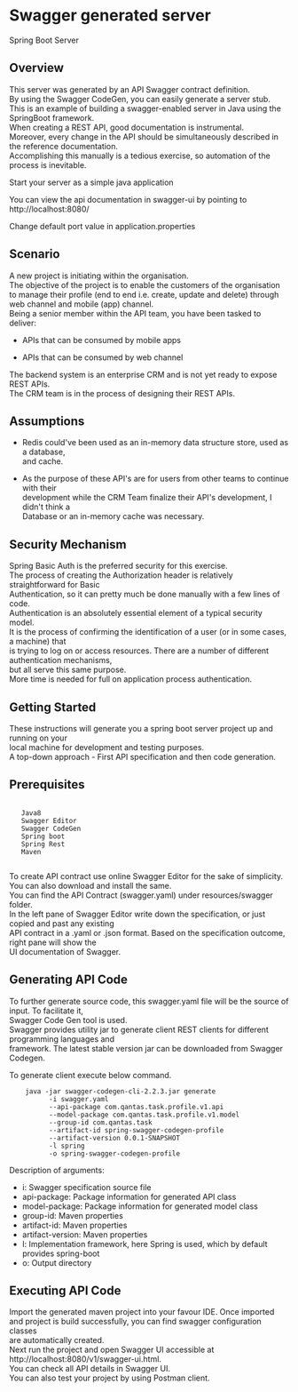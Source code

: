 # Swagger generated server

Spring Boot Server 


## Overview  
This server was generated by an API Swagger contract definition.     
By using the Swagger CodeGen, you can easily generate a server stub.  
This is an example of building a swagger-enabled server in Java using the SpringBoot framework.   
When creating a REST API, good documentation is instrumental.   
Moreover, every change in the API should be simultaneously described in the reference documentation.   
Accomplishing this manually is a tedious exercise, so automation of the process is inevitable.   
  


Start your server as a simple java application  

You can view the api documentation in swagger-ui by pointing to  
http://localhost:8080/  

Change default port value in application.properties   
   
## Scenario   
   
A new project is initiating within the organisation.   
The objective of the project is to enable the customers of the organisation    
to manage their profile (end to end i.e. create, update and delete) through   
web channel and mobile (app) channel.   
Being a senior member within the API team, you have been tasked to deliver:   

* APIs that can be consumed by mobile apps   

* APIs that can be consumed by web channel   

The backend system is an enterprise CRM and is not yet ready to expose REST APIs.   
The CRM team is in the process of designing their REST APIs.   
   
## Assumptions   
   
   * Redis could've been used as an in-memory data structure store, used as a database,   
     and cache.   
        
   * As the purpose of these API's are for users from other teams to continue with their   
     development while the CRM Team finalize their API's development, I didn't think a    
     Database or an in-memory cache was necessary.   
                    
   
## Security Mechanism     
   
Spring Basic Auth is the preferred security for this exercise.      
The process of creating the Authorization header is relatively straightforward for Basic   
Authentication, so it can pretty much be done manually with a few lines of code.   
Authentication is an absolutely essential element of a typical security model.   
It is the process of confirming the identification of a user (or in some cases, a machine) that   
is trying to log on or access resources. There are a number of different authentication mechanisms,   
but all serve this same purpose.   
More time is needed for full on application process authentication.   
   
## Getting Started   
   
These instructions will generate you a spring boot server project up and running on your   
local machine for development and testing purposes.   
A top-down approach - First API specification and then code generation.   
   
## Prerequisites   
   
```$xslt
   
   Java8   
   Swagger Editor   
   Swagger CodeGen   
   Spring boot   
   Spring Rest   
   Maven   
   
```                  
   
To create API contract use online Swagger Editor for the sake of simplicity.   
You can also download and install the same.   
You can find the API Contract (swagger.yaml) under resources/swagger folder.   
In the left pane of Swagger Editor write down the specification, or just copied and past any existing   
API contract in a .yaml or .json format. Based on the specification outcome, right pane will show the   
UI documentation of Swagger.   
   
## Generating API Code   
   
To further generate source code, this swagger.yaml file will be the source of input. To facilitate it,   
Swagger Code Gen tool is used.   
Swagger provides utility jar to generate client REST clients for different programming languages and    
framework. The latest stable version jar can be downloaded from Swagger Codegen.   
   
To generate client execute below command.   
   
```$xslt
    java -jar swagger-codegen-cli-2.2.3.jar generate   
          -i swagger.yaml    
          --api-package com.qantas.task.profile.v1.api   
          --model-package com.qantas.task.profile.v1.model   
          --group-id com.qantas.task    
          --artifact-id spring-swagger-codegen-profile   
          --artifact-version 0.0.1-SNAPSHOT    
          -l spring     
          -o spring-swagger-codegen-profile
```                  
   
Description of arguments:   
   
   * i: Swagger specification source file   
   * api-package: Package information for generated API class   
   * model-package: Package information for generated model class   
   * group-id: Maven properties   
   * artifact-id: Maven properties   
   * artifact-version: Maven properties   
   * l: Implementation framework, here Spring is used, which by default provides spring-boot   
   * o: Output directory   
   
## Executing API Code   
   
Import the generated maven project into your favour IDE.
Once imported and project is build successfully, you can find swagger configuration classes   
are automatically created.   
Next run the project and open Swagger UI accessible at http://localhost:8080/v1/swagger-ui.html.   
You can check all API details in Swagger UI.   
You can also test your project by using Postman client.    
   
                  
 
      
      